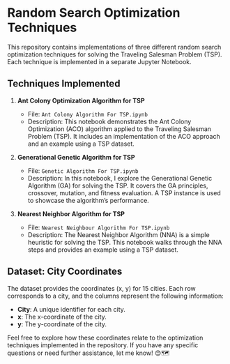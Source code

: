 # Random Search Optimization Techniques

This repository contains implementations of three different random search optimization techniques for solving the Traveling Salesman Problem (TSP). Each technique is implemented in a separate Jupyter Notebook.

## Techniques Implemented

1. **Ant Colony Optimization Algorithm for TSP**
   - File: `Ant Colony Algorithm For TSP.ipynb`
   - Description: This notebook demonstrates the Ant Colony Optimization (ACO) algorithm applied to the Traveling Salesman Problem (TSP). It includes an implementation of the ACO approach and an example using a TSP dataset.

2. **Generational Genetic Algorithm for TSP**
   - File: `Genetic Algorithm For TSP.ipynb`
   - Description: In this notebook, I explore the Generational Genetic Algorithm (GA) for solving the TSP. It covers the GA principles, crossover, mutation, and fitness evaluation. A TSP instance is used to showcase the algorithm’s performance.

3. **Nearest Neighbor Algorithm for TSP**
   - File: `Nearest Neighbour Algorithm For TSP.ipynb`
   - Description: The Nearest Neighbor Algorithm (NNA) is a simple heuristic for solving the TSP. This notebook walks through the NNA steps and provides an example using a TSP dataset.

## Dataset: City Coordinates

The dataset provides the coordinates (x, y) for 15 cities. Each row corresponds to a city, and the columns represent the following information:

- **City**: A unique identifier for each city.
- **x**: The x-coordinate of the city.
- **y**: The y-coordinate of the city.

Feel free to explore how these coordinates relate to the optimization techniques implemented in the repository. If you have any specific questions or need further assistance, let me know! 😊🗺️
